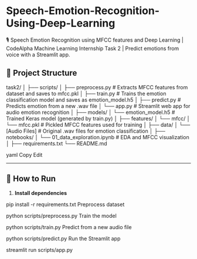 # Speech-Emotion-Recognition-Using-Deep-Learning
🎙️ Speech Emotion Recognition using MFCC features and Deep Learning | CodeAlpha Machine Learning Internship Task 2 | Predict emotions from voice with a Streamlit app.
## 📁 Project Structure
task2/
│
├── scripts/
│ ├── preprocess.py # Extracts MFCC features from dataset and saves to mfcc.pkl
│ ├── train.py # Trains the emotion classification model and saves as emotion_model.h5
│ ├── predict.py # Predicts emotion from a new .wav file
│ └── app.py # Streamlit web app for audio emotion recognition
│
├── models/
│ └── emotion_model.h5 # Trained Keras model (generated by train.py)
│
├── features/
│ └── mfcc/
│ └── mfcc.pkl # Pickled MFCC features used for training
│
├── data/
│ └── [Audio Files] # Original .wav files for emotion classification
│
├── notebooks/
│ └── 01_data_exploration.ipynb # EDA and MFCC visualization
│
├── requirements.txt
└── README.md

yaml
Copy
Edit

---

## 🚀 How to Run

1. **Install dependencies**

pip install -r requirements.txt
Preprocess dataset


python scripts/preprocess.py
Train the model

python scripts/train.py
Predict from a new audio file


python scripts/predict.py
Run the Streamlit app


streamlit run scripts/app.py
